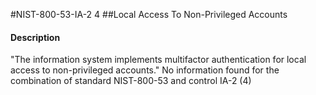 #NIST-800-53-IA-2 4
##Local Access To Non-Privileged Accounts
#### Description
"The information system implements multifactor authentication for local access to non-privileged accounts."
No information found for the combination of standard NIST-800-53 and control IA-2 (4)

